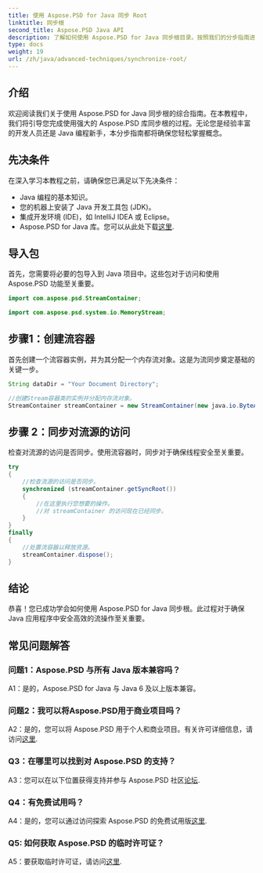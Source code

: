 ```yaml
---
title: 使用 Aspose.PSD for Java 同步 Root
linktitle: 同步根
second_title: Aspose.PSD Java API
description: 了解如何使用 Aspose.PSD for Java 同步根目录。按照我们的分步指南进行高效的 Java 流操作。
type: docs
weight: 19
url: /zh/java/advanced-techniques/synchronize-root/
---
```

## 介绍

欢迎阅读我们关于使用 Aspose.PSD for Java 同步根的综合指南。在本教程中，我们将引导您完成使用强大的 Aspose.PSD 库同步根的过程。无论您是经验丰富的开发人员还是 Java 编程新手，本分步指南都将确保您轻松掌握概念。

## 先决条件

在深入学习本教程之前，请确保您已满足以下先决条件：

- Java 编程的基本知识。
- 您的机器上安装了 Java 开发工具包 (JDK)。
- 集成开发环境 (IDE)，如 IntelliJ IDEA 或 Eclipse。
-  Aspose.PSD for Java 库。您可以从此处下载[这里](https://releases.aspose.com/psd/java/).

## 导入包

首先，您需要将必要的包导入到 Java 项目中。这些包对于访问和使用 Aspose.PSD 功能至关重要。

```java
import com.aspose.psd.StreamContainer;

import com.aspose.psd.system.io.MemoryStream;
```

## 步骤1：创建流容器

首先创建一个流容器实例，并为其分配一个内存流对象。这是为流同步奠定基础的关键一步。

```java
String dataDir = "Your Document Directory";

//创建Stream容器类的实例并分配内存流对象。
StreamContainer streamContainer = new StreamContainer(new java.io.ByteArrayInputStream(new byte[0]));
```

## 步骤 2：同步对流源的访问

检查对流源的访问是否同步。使用流容器时，同步对于确保线程安全至关重要。

```java
try
{
    //检查流源的访问是否同步。
    synchronized (streamContainer.getSyncRoot())
    {
        //在这里执行您想要的操作。
        //对 streamContainer 的访问现在已经同步。
    }
}
finally
{
    //处置流容器以释放资源。
    streamContainer.dispose();
}
```

## 结论

恭喜！您已成功学会如何使用 Aspose.PSD for Java 同步根。此过程对于确保 Java 应用程序中安全高效的流操作至关重要。

## 常见问题解答

### 问题1：Aspose.PSD 与所有 Java 版本兼容吗？

A1：是的，Aspose.PSD for Java 与 Java 6 及以上版本兼容。

### 问题2：我可以将Aspose.PSD用于商业项目吗？

A2：是的，您可以将 Aspose.PSD 用于个人和商业项目。有关许可详细信息，请访问[这里](https://purchase.aspose.com/buy).

### Q3：在哪里可以找到对 Aspose.PSD 的支持？

 A3：您可以在以下位置获得支持并参与 Aspose.PSD 社区[论坛](https://forum.aspose.com/c/psd/34).

### Q4：有免费试用吗？

A4：是的，您可以通过访问探索 Aspose.PSD 的免费试用版[这里](https://releases.aspose.com/).

### Q5: 如何获取 Aspose.PSD 的临时许可证？

A5：要获取临时许可证，请访问[这里](https://purchase.aspose.com/temporary-license/).